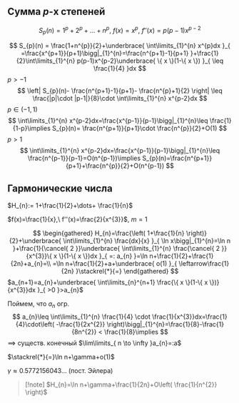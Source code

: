 ## Сумма $p$-х степеней
$$
S_{p}(n)=1^{p}+2^{p}+\dots+n^{p},\ f(x)=x^{p},\ f''(x)=p(p-1)x^{p-2}
$$

$$
S_{p}(n) = \frac{1+n^{p}}{2}+\underbrace{ \int\limits_{1}^{n} x^{p}dx }_{ =\frac{x^{p+1}}{p+1}\bigg|_{1}^{n}=\frac{n^{p+1}-1}{p+1} }+\frac{1}{2}\int\limits_{1}^{n} p(p-1)x^{p-2}\underbrace{ \{ x \}(1-\{ x \}) }_{ \leq \frac{1}{4} }dx
$$
$p>-1$
$$
\left| S_{p}(n)- \frac{n^{p+1}-1}{p+1}- \frac{n^{p}+1}{2} \right| \leq \frac{|p|\cdot |p-1|}{8}\cdot \int\limits_{1}^{n} x^{p-2}dx
$$
$p \in (-1,1)$
$$
\int\limits_{1}^{n} x^{p-2}dx=\frac{x^{p-1}}{p-1}\bigg|_{1}^{n}\leq \frac{1}{1-p}\implies S_{p}(n)= \frac{n^{p+1}}{p+1}\cdot \frac{n^{p}}{2}+O(1)
$$
$p>1$
$$
\int\limits_{1}^{n} x^{p-2}dx=\frac{x^{p-1}}{p-1}\bigg|_{1}^{n}\leq \frac{n^{p-1}}{p-1}=O(n^{p-1})\implies S_{p}(n)=\frac{n^{p+1}}{p+1}+\frac{n^{p}}{2}+O(n^{p-1})
$$
## Гармонические числа

$H_{n}:= 1+\frac{1}{2}+\dots+ \frac{1}{n}$

$f(x)=\frac{1}{x},\ f''(x)=\frac{2}{x^{3}}$, $m=1$

$$
\begin{gathered}
H_{n}=\frac{\left( 1+\frac{1}{n} \right)}{2}+\underbrace{ \int\limits_{1}^{n} \frac{dx}{x} }_{ \ln x\bigg|_{1}^{n}=\ln n }+\frac{1}{\cancel{ 2 }}\underbrace{ \int\limits_{1}^{n} \frac{\cancel{ 2 }}{x^{3}}\{ x \}(1-\{ x \})dx }_{ =: a_{n} }=\ln n+\frac{1}{2}+\frac{1}{2n}+a_{n}=\\
=\ln n+\frac{1}{2}+a+\underbrace{ o(1) }_{ \leftarrow\frac{1}{2n} }\stackrel{*}{=}
\end{gathered}
$$
$a_{n+1}=a_{n}+\underbrace{ \int\limits_{n}^{n+1} \frac{\{ x \}(1-\{ x \})}{x^{3}}dx }_{ >0 }>a_{n}$

Поймем, что $a_{n}$ огр.
$$
a_{n}\leq \int\limits_{1}^{n} \frac{1}{4} \cdot \frac{1}{x^{3}}dx=\frac{1}{4}\cdot\left( -\frac{1}{2x^{2}} \right)\bigg|_{1}^{n}=\frac{1}{8}-\frac{1}{8n^{2}} < \frac{1}{8}\implies
$$
$\implies$ существ. конечный $\lim\limits_{ n \to \infty }a_{n}=:a$

$\stackrel{*}{=}\ln n+\gamma+o(1)$

$\gamma\approx 0.5772156043\dots$ (пост. Эйлера)

>[!note] $H_{n}=\ln n+\gamma+\frac{1}{2n}+O\left( \frac{1}{n^{2}} \right)$